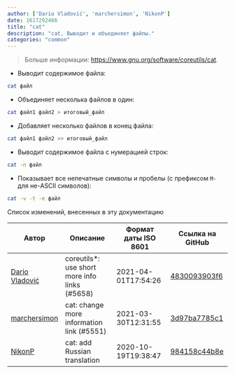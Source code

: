 ```yaml
---
author: ['Dario Vladović', 'marchersimon', 'NikonP']
date: 1617292466
title: "cat"
description: "cat, Выводит и объединяет файлы."
categories: "common"
---
```

> Больше информации: <https://www.gnu.org/software/coreutils/cat>.

- Выводит содержимое файла:

```bash
cat файл
```

- Объединяет несколька файлов в один:

```bash
cat файл1 файл2 > итоговый_файл
```

- Добавляет несколько файлов в конец файла:

```bash
cat файл1 файл2 >> итоговый_файл
```

- Выводит содержимое файла с нумерацией строк:

```bash
cat -n файл
```

- Показывает все непечатные символы и пробелы (с префиксом `M-` для не-ASCII символов):

```bash
cat -v -t -e файл
```
Список изменений, внесенных в эту документацию


Автор | Описание | Формат даты ISO 8601 | Ссылка на GitHub
------|-----|-----|-----
[Dario Vladović](mailto:d.vladimyr@gmail.com) | coreutils*: use short more info links (#5658) | 2021-04-01T17:54:26 | [4830093903f6](https://github.com/tldr-pages/tldr/commit/4830093903f66ccf3ebbc2ecf477286e45edac59)
[marchersimon](mailto:50295997+marchersimon@users.noreply.github.com) | cat: change more information link (#5551) | 2021-03-30T12:31:55 | [3d97ba7785c1](https://github.com/tldr-pages/tldr/commit/3d97ba7785c175e55c9c9ac06f1f20b08837ea5d)
[NikonP](mailto:podgorny.nikon@yandex.ru) | cat: add Russian translation | 2020-10-19T19:38:47 | [984158c44b8e](https://github.com/tldr-pages/tldr/commit/984158c44b8e1fd33b9d5bbe579af23ae5cf9c67)

